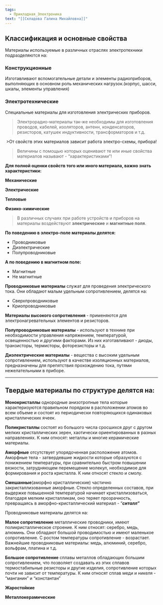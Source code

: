 ```yaml
---
tags:
  - Прикладная_Электроника
text: "[[Складова Галина Михайловна]]"
---
```


## Классификация и основные свойства

Материалы используемые в различных отраслях электротехники подразделяются на:

### Конструкционные

Изготавливают вспомогательные детали и элементы радиоприборов, выполняющих в основном роль механических нагрузок.(корпус, шасси, шкалы, элементы управления)

### Электротехнические

Специальные материалы для изготовления электрических приборов.

>Электрорадио-материалы так-же необходимы для изготовления проводов, кабелей, изоляторов, антенн, конденсаторов, резисторов, катушек индуктивности, трансформаторов и т.д.

 >От свойств этих материалов зависит работа электро-схемы, прибора!

>Величины с помощью которых оценивают те или иные свойства материалов называют - “характеристиками”!

**Для полной оценки свойств того или иного материала, важно знать характеристики:**

**Механические**

**Электрические**

**Тепловые**

**Физико-химические**

>В различных случаях при работе устройств и приборов на материалы воздействуют **электрические** и **магнитные поля**.

**По поведению в электро-поле материалы делятся:**

- Проводниковые
- Диэлектрические
- Полупроводниковые

**А по поведению в магнитном поле:**

- Магнитные
- Не магнитные

**Проводниковые материалы** служат для проведения электрического тока. Они обладают малым удельным сопротивлением, делятся на:

- Сверхпроводниковые
- Криопроводниковые

**Материалы высокого сопротивления** - применяются для электронагревательных элементов и резисторов.

**Полупроводниковые материалы** - используют в технике при необходимости управления напряжением, температурой, освещенностью и другими факторами. Из них изготавливают - диоды, транзисторы, термисторы, фоторезисторы и т.д.

**Диэлектрические материалы** - вещества с высоким удельным сопротивлением, используют в качестве изоляционных материалов, предназначены для препятствия прохождению тока, путями нежелательными в приборе.

---

## Твердые материалы по структуре делятся на:

**Монокристаллы** однородные анизотропные тела которые характеризуются правильном порядком в расположении атомов во всем объеме и состоят из периодически повторяющихся одинаковых кристаллических ячеек.

**Поликристаллы** состоят из большого числа сросшихся друг с другом мелких кристаллических зерен, хаотически ориентированных в разных направлениях. К ним относят: металлы и многие керамические материалы.

**Аморфные** отсутствует упорядоченная расположение атомов. Аморфные тела - затвердевшие жидкости которые образуются с понижением температуры, при сравнительно быстром повышении вязкости, затрудняющем перемещение молекул, необходимое для формирования и роста кристалла. К ним относят стекло и смолу.

**Смешанные**(аморфно кристаллические) частично закристаллизованные аморфные. Стекло определенных составов, при выдержке повышенной температурой начинает кристаллизоваться, благодаря мелким кристалликам, оно теряет прозрачность, превращаясь в аморфно-кристаллический материал - “**_ситалл”_**

Проводниковые материалы делятся на:

**Малое сопротивление** металлические проводники, имеют поликристаллическое строение. К ним относят: серебро, медь, алюминь. Они обладают большой проводимостью и имеют маленькое сопротивление. С ростом температуры сопротивление - возрастает. Важнейшие проводниковые материалы: медь, алюминий, серебро, вольфрам, платина и т.д.

**Большое сопротивление** сплавы металлов обладающих большим сопротивлением, что позволяет создавать из этих сплавов термостабильные резисторы и другие изделия, сопротивление которых почти не зависит от температуры. К ним относят сплав меди и никеля - “манганин” и “константан”

**Жаростойкие**

**Металлокерамические**